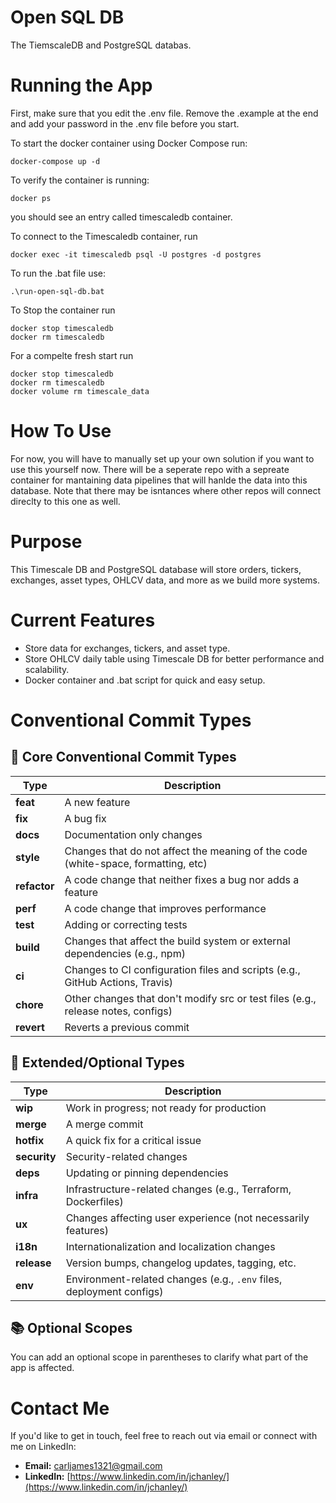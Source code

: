 # Open SQL DB
The TiemscaleDB and PostgreSQL databas. 




# Running the App
First, make sure that you edit the .env file. Remove the .example at the end and add your password in the .env file before you start. 

To start the docker container using Docker Compose run:
```
docker-compose up -d
```

To verify the container is running:
```
docker ps
```
you should see an entry called timescaledb container.

To connect to the Timescaledb container, run 
```
docker exec -it timescaledb psql -U postgres -d postgres
```

To run the .bat file use:
```
.\run-open-sql-db.bat
```


To Stop the container run 
```
docker stop timescaledb
docker rm timescaledb
```

For a compelte fresh start run
```
docker stop timescaledb
docker rm timescaledb
docker volume rm timescale_data
```


# How To Use


For now, you will have to manually set up your own solution if you want to use this yourself now. There will be a seperate repo with a sepreate container for mantaining data pipelines that will hanlde the data into this database. Note that there may be isntances where other repos will connect direclty to this one as well. 


# Purpose
This Timescale DB and PostgreSQL database will store orders, tickers, exchanges, asset types, OHLCV data, and more as we build more systems.


# Current Features
* Store data for exchanges, tickers, and asset type.
* Store OHLCV daily table using Timescale DB for better performance and scalability. 
* Docker container and .bat script for quick and easy setup.




# Conventional Commit Types

## 🔧 Core Conventional Commit Types

| Type         | Description                                                                       |
|--------------|-----------------------------------------------------------------------------------|
| **feat**     | A new feature                                                                     |
| **fix**      | A bug fix                                                                         |
| **docs**     | Documentation only changes                                                        |
| **style**    | Changes that do not affect the meaning of the code (white-space, formatting, etc) |
| **refactor** | A code change that neither fixes a bug nor adds a feature                         |
| **perf**     | A code change that improves performance                                           |
| **test**     | Adding or correcting tests                                                        |
| **build**    | Changes that affect the build system or external dependencies (e.g., npm)         |
| **ci**       | Changes to CI configuration files and scripts (e.g., GitHub Actions, Travis)      |
| **chore**    | Other changes that don't modify src or test files (e.g., release notes, configs)  |
| **revert**   | Reverts a previous commit                                                         |

## 🧪 Extended/Optional Types

| Type         | Description                                                         |
|--------------|---------------------------------------------------------------------|
| **wip**      | Work in progress; not ready for production                          |
| **merge**    | A merge commit                                                      |
| **hotfix**   | A quick fix for a critical issue                                    |
| **security** | Security-related changes                                            |
| **deps**     | Updating or pinning dependencies                                    |
| **infra**    | Infrastructure-related changes (e.g., Terraform, Dockerfiles)       |
| **ux**       | Changes affecting user experience (not necessarily features)        |
| **i18n**     | Internationalization and localization changes                       |
| **release**  | Version bumps, changelog updates, tagging, etc.                     |
| **env**      | Environment-related changes (e.g., `.env` files, deployment configs)|

## 📚 Optional Scopes

You can add an optional scope in parentheses to clarify what part of the app is affected.

# Contact Me

If you'd like to get in touch, feel free to reach out via email or connect with me on LinkedIn:

- **Email:** [carljames1321@gmail.com](mailto:carljames1321@gmail.com)
- **LinkedIn:** [https://www.linkedin.com/in/jchanley/](https://www.linkedin.com/in/jchanley/)